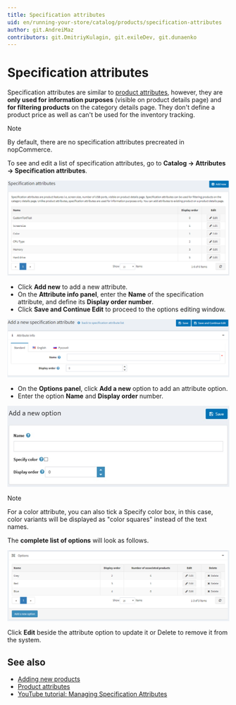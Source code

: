 ```yaml
---
title: Specification attributes
uid: en/running-your-store/catalog/products/specification-attributes
author: git.AndreiMaz
contributors: git.DmitriyKulagin, git.exileDev, git.dunaenko
---
```


# Specification attributes

Specification attributes are similar to [product attributes](xref:en/running-your-store/catalog/products/product-attributes), however, they are **only used for information purposes** (visible on product details page) and **for filtering products** on the category details page. They don't define a product price as well as can't be used for the inventory tracking.
> [!NOTE]
> 
> By default, there are no specification attributes precreated in nopCommerce.

To see and edit a list of specification attributes, go to **Catalog → Attributes → Specification attributes**.

![specification_attributes](_static/specification-attributes/specification_attributes.png)

- Click **Add new** to add a new attribute.
- On the **Attribute info panel**, enter the **Name** of the specification attribute, and define its **Display order number**.
- Click **Save and Continue Edit** to proceed to the options editing window.

![add_a_new_specification_attributes](_static/specification-attributes/add_a_new_specification_attributes.png)

- On the **Options panel**, click **Add a new** option to add an attribute option.
- Enter the option **Name** and **Display order** number.

![add_a_new_option](_static/specification-attributes/add_a_new_option.jpg)

> [!NOTE]
> 
> For a color attribute, you can also tick a Specify color box, in this case, color variants will be displayed as "color squares" instead of the text names.

The **complete list of options** will look as follows.

![options](_static/specification-attributes/options.png)

Click **Edit** beside the attribute option to update it or Delete to remove it from the system.

## See also

- [Adding new products](xref:en/running-your-store/catalog/products/add-product-for-beginners)
- [Product attributes](xref:en/running-your-store/catalog/products/product-attributes)
- [YouTube tutorial: Managing Specification Attributes](https://www.youtube.com/watch?v=YmD_vHqWzQw&index=11&list=PLnL_aDfmRHwsbhj621A-RFb1KnzeFxYz4)
